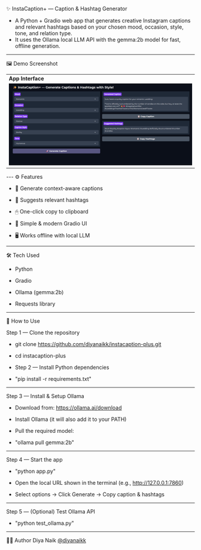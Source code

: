 ✨ InstaCaption+ — Caption & Hashtag Generator
- A Python + Gradio web app that generates creative Instagram captions and relevant hashtags based on your chosen mood, occasion, style, tone, and relation type.
- It uses the Ollama local LLM API with the gemma:2b model for fast, offline generation.
---
🖼 Demo Screenshot
<table> <tr> <td><b>App Interface</b></td> </tr> <tr> <td><img src="assets/screenshot.png" width="700"/></td> </tr> </table>
---
⚙️ Features

- 🎯 Generate context-aware captions

- 🔖 Suggests relevant hashtags

- 🖱 One-click copy to clipboard

- 🎨 Simple & modern Gradio UI

- 🖥 Works offline with local LLM
---
🛠 Tech Used

- Python

- Gradio

- Ollama (gemma:2b)

- Requests library
---
🧪 How to Use

Step 1 — Clone the repository


- git clone https://github.com/diyanaikk/instacaption-plus.git
- cd instacaption-plus

- Step 2 — Install Python dependencies


- "pip install -r requirements.txt"
---
Step 3 — Install & Setup Ollama

- Download from: https://ollama.ai/download

- Install Ollama (it will also add it to your PATH)

- Pull the required model:

+ "ollama pull gemma:2b"
---
Step 4 — Start the app


- "python app.py"

+ Open the local URL shown in the terminal (e.g., http://127.0.0.1:7860)

+ Select options → Click Generate → Copy caption & hashtags
---

Step 5 — (Optional) Test Ollama API


- "python test_ollama.py"


---

👩‍💻 Author
Diya Naik
[@diyanaikk](https://github.com/diyanaikk)